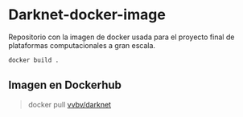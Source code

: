 # Darknet-docker-image

Repositorio con la imagen de docker usada para el proyecto final de plataformas computacionales a gran escala.

```bash
docker build .
```

## Imagen en Dockerhub

> docker pull <a href="https://hub.docker.com/r/vvbv/darknet"> vvbv/darknet </a> 
